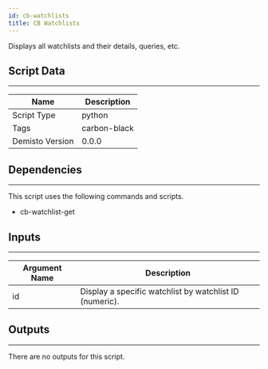 ```yaml
---
id: cb-watchlists
title: CB Watchlists
---
```


Displays all watchlists and their details, queries, etc.

## Script Data
---

| **Name** | **Description** |
| --- | --- |
| Script Type | python |
| Tags | carbon-black |
| Demisto Version | 0.0.0 |

## Dependencies
---
This script uses the following commands and scripts.
* cb-watchlist-get

## Inputs
---

| **Argument Name** | **Description** |
| --- | --- |
| id | Display a specific watchlist by watchlist ID (numeric). |

## Outputs
---
There are no outputs for this script.

